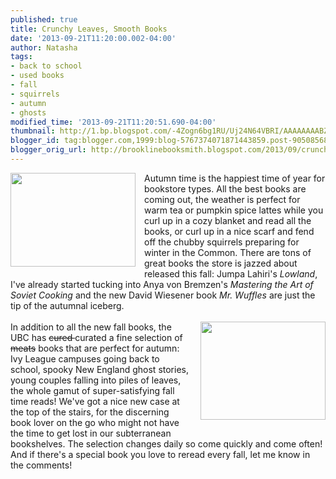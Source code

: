 ```yaml
---
published: true
title: Crunchy Leaves, Smooth Books
date: '2013-09-21T11:20:00.002-04:00'
author: Natasha
tags:
- back to school
- used books
- fall
- squirrels
- autumn
- ghosts
modified_time: '2013-09-21T11:20:51.690-04:00'
thumbnail: http://1.bp.blogspot.com/-4Zogn6bg1RU/Uj24N64VBRI/AAAAAAAABZM/2e44UbbXwGo/s72-c/Eastern_Grey_Squirrel-black.jpg
blogger_id: tag:blogger.com,1999:blog-5767374071871443859.post-9050856880301809889
blogger_orig_url: http://brooklinebooksmith.blogspot.com/2013/09/crunchy-leaves-smooth-books.html
---
```


<div class="separator" style="clear: both; text-align: center;"><a href="http://1.bp.blogspot.com/-4Zogn6bg1RU/Uj24N64VBRI/AAAAAAAABZM/2e44UbbXwGo/s1600/Eastern_Grey_Squirrel-black.jpg" imageanchor="1" style="clear: left; float: left; margin-bottom: 1em; margin-right: 1em;"><img border="0" height="150" src="http://1.bp.blogspot.com/-4Zogn6bg1RU/Uj24N64VBRI/AAAAAAAABZM/2e44UbbXwGo/s200/Eastern_Grey_Squirrel-black.jpg" width="200" /></a></div>Autumn time is the happiest time of year for bookstore types. All the best books are coming out, the weather is perfect for warm tea or pumpkin spice lattes while you curl up in a cozy blanket and read all the books, or curl up in a nice scarf and fend off the chubby squirrels preparing for winter in the Common. There are tons of great books the store is jazzed about released this fall: Jumpa Lahiri's <i>Lowland</i>, I've already started tucking into Anya von Bremzen's <i>Mastering the Art of Soviet Cooking</i>&nbsp;and the new David Wiesener book <i>Mr. Wuffles</i> are just the tip of the autumnal iceberg.<br /><br /><div class="separator" style="clear: both; text-align: center;"><a href="http://4.bp.blogspot.com/-PEZOBsPo3VA/Uj24qg39ZCI/AAAAAAAABZU/6yYbx9KEnNU/s1600/John_Quidor_-_Headless_Horseman_Pursuing_Ichabod_Crane_-_Smithsonian.jpg" imageanchor="1" style="clear: right; float: right; margin-bottom: 1em; margin-left: 1em;"><img border="0" height="157" src="http://4.bp.blogspot.com/-PEZOBsPo3VA/Uj24qg39ZCI/AAAAAAAABZU/6yYbx9KEnNU/s200/John_Quidor_-_Headless_Horseman_Pursuing_Ichabod_Crane_-_Smithsonian.jpg" width="200" /></a></div>In addition to all the new fall books, the UBC has <strike>cured </strike>curated a fine selection of <strike>meats</strike>&nbsp;books that are perfect for autumn: Ivy League campuses going back to school, spooky New England ghost stories, young couples falling into piles of leaves, the whole gamut of super-satisfying fall time reads! We've got a nice new case at the top of the stairs, for the discerning book lover on the go who might not have the time to get lost in our subterranean bookshelves. The selection changes daily so come quickly and come often! And if there's a special book you love to reread every fall, let me know in the comments!<br /><br /><br />